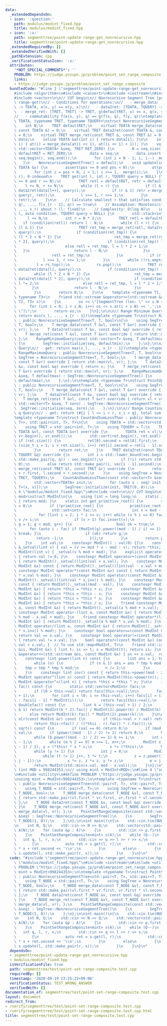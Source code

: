 ```yaml
---
data:
  _extendedDependsOn:
  - icon: ':question:'
    path: modulus/modint_fixed.hpp
    title: modulus/modint_fixed.hpp
  - icon: ':x:'
    path: segmenttree/point-update-range-get_nonrecursive.hpp
    title: segmenttree/point-update-range-get_nonrecursive.hpp
  _extendedRequiredBy: []
  _extendedVerifiedWith: []
  _pathExtension: cpp
  _verificationStatusIcon: ':x:'
  attributes:
    '*NOT_SPECIAL_COMMENTS*': ''
    PROBLEM: https://judge.yosupo.jp/problem/point_set_range_composite
    links:
    - https://judge.yosupo.jp/problem/point_set_range_composite
  bundledCode: "#line 2 \"segmenttree/point-update-range-get_nonrecursive.hpp\"\n\
    #include <algorithm>\n#include <cassert>\n#include <iostream>\n#include <stack>\n\
    #include <vector>\n\n// CUT begin\n// Nonrecursive Segment Tree (point-update,\
    \ range-get)\n// - Conditions for operations:\n//   - merge_data: [TDATA, TDATA]\
    \ -> TDATA, e(x, y) == e(y, x)\n//   - data2ret: [TDATA, TQUERY] -> TRET\n// \
    \  - merge_ret: [TRET, TRET] -> TRET, g(defaultRET, x) == x, g(x, y) = g(y, x)\n\
    //   - commutability f(e(x, y), q) == g(f(x, q), f(y, q))\ntemplate <typename\
    \ TDATA, typename TRET, typename TQUERY>\nstruct NonrecursiveSegmentTree\n{\n\
    \    int N;\n    TRET defaultRET;\n    virtual TDATA merge_data(const TDATA &,\
    \ const TDATA &) = 0;\n    virtual TRET data2ret(const TDATA &, const TQUERY &)\
    \ = 0;\n    virtual TRET merge_ret(const TRET &, const TRET &) = 0;\n    std::vector<TDATA>\
    \ data;\n    inline TDATA &at(int i) { return data[i]; }\n\n    inline void _merge(int\
    \ i) { at(i) = merge_data(at(i << 1), at((i << 1) + 1)); }\n    void initialize(const\
    \ std::vector<TDATA> &seq, TRET RET_ZERO) {\n        N = seq.size();\n       \
    \ defaultRET = RET_ZERO;\n        data = seq;\n        data.insert(data.end(),\
    \ seq.begin(), seq.end());\n        for (int i = N - 1; i; i--) _merge(i);\n \
    \   }\n    NonrecursiveSegmentTree() = default;\n    void update(int pos, const\
    \ TDATA &x) {\n        assert(pos >= 0 and pos < N);\n        at(pos + N) = x;\n\
    \        for (int i = pos + N; i > 1;) i >>= 1, _merge(i);\n    }\n\n    // [l,\
    \ r), 0-indexed\n    TRET get(int l, int r, TQUERY query = NULL) {\n        assert(l\
    \ >= 0 and r <= N);\n        TRET retl = defaultRET, retr = defaultRET;\n    \
    \    l += N, r += N;\n        while (l < r) {\n            if (l & 1) retl = merge_ret(retl,\
    \ data2ret(data[l++], query));\n            if (r & 1) retr = merge_ret(data2ret(data[--r],\
    \ query), retr);\n            l >>= 1, r >>= 1;\n        }\n        return merge_ret(retl,\
    \ retr);\n    }\n\n    // Calculate smallest r that satisfies condition(g(f(x_l,\
    \ q), ..., f(x_{r - 1}, q)) == true\n    // Assumption: Monotonicity of g(x_l,\
    \ ..., x_r) about r (l: fixed)\n    // Complexity: O(log N)\n    int binary_search(int\
    \ l, auto condition, TQUERY query = NULL) {\n        std::stack<int> rs;\n   \
    \     l += N;\n        int r = N * 2;\n        TRET retl = defaultRET;\n     \
    \   if (condition(retl)) return l - N;\n        while (l < r) {\n            if\
    \ (l & 1) {\n                TRET ret_tmp = merge_ret(retl, data2ret(data[l],\
    \ query));\n                if (condition(ret_tmp)) {\n                    while\
    \ (l * 2 < N * 2) {\n                        ret_tmp = merge_ret(retl, data2ret(data[l\
    \ * 2], query));\n                        if (condition(ret_tmp)) l *= 2;\n  \
    \                      else retl = ret_tmp, l = l * 2 + 1;\n                 \
    \   }\n                    return l - N;\n                }\n                l++;\n\
    \                retl = ret_tmp;\n            }\n            if (r & 1) rs.push(--r);\n\
    \            l >>= 1, r >>= 1;\n        }\n        while (!rs.empty()) {\n   \
    \         l = rs.top();\n            rs.pop();\n            TRET ret_tmp = merge_ret(retl,\
    \ data2ret(data[l], query));\n            if (condition(ret_tmp)) {\n        \
    \        while (l * 2 < N * 2) {\n                    ret_tmp = merge_ret(retl,\
    \ data2ret(data[l * 2], query));\n                    if (condition(ret_tmp))\
    \ l *= 2;\n                    else retl = ret_tmp, l = l * 2 + 1;\n         \
    \       }\n                return l - N;\n            }\n            retl = ret_tmp;\n\
    \        }\n        return N;\n    }\n\n    template <typename T1, typename T2,\
    \ typename T3>\n    friend std::ostream &operator<<(std::ostream &os, NonrecursiveSegmentTree<T1,\
    \ T2, T3> s)\n    {\n        os << \"[SegmentTree (len: \" << s.N << ')';\n  \
    \      for (int i = 0; i < s.N; i++) os << s.at(i + s.N) << ',';\n        os <<\
    \ \"]\";\n        return os;\n    }\n};\n\n\n// Range Minimum Query\n// - get:\
    \ return min(x_l, ..., x_{r - 1})\ntemplate <typename T>\nstruct RangeMinimumQuery\
    \ : public NonrecursiveSegmentTree<T, T, bool>\n{\n    using SegTree = NonrecursiveSegmentTree<T,\
    \ T, bool>;\n    T merge_data(const T &vl, const T &vr) override { return std::min(vl,\
    \ vr); };\n    T data2ret(const T &v, const bool &q) override { return v; }\n\
    \    T merge_ret(const T &vl, const T &vr) override { return std::min(vl, vr);\
    \ };\n    RangeMinimumQuery(const std::vector<T> &seq, T defaultmin) : SegTree::NonrecursiveSegmentTree()\
    \ {\n        SegTree::initialize(seq, defaultmin);\n    };\n};\n\n// Range Maximum\
    \ Query\n// - get: return max(x_l, ..., x_{r - 1})\ntemplate <typename T>\nstruct\
    \ RangeMaximumQuery : public NonrecursiveSegmentTree<T, T, bool>\n{\n    using\
    \ SegTree = NonrecursiveSegmentTree<T, T, bool>;\n    T merge_data(const T &vl,\
    \ const T &vr) override { return std::max(vl, vr); };\n    T data2ret(const T\
    \ &v, const bool &q) override { return v; }\n    T merge_ret(const T &vl, const\
    \ T &vr) override { return std::max(vl, vr); };\n    RangeMaximumQuery(const std::vector<T>\
    \ &seq, T defaultmax) : SegTree::NonrecursiveSegmentTree() {\n        SegTree::initialize(seq,\
    \ defaultmax);\n    };\n};\n\ntemplate <typename T>\nstruct PointUpdateRangeSum\
    \ : public NonrecursiveSegmentTree<T, T, bool>\n{\n    using SegTree = NonrecursiveSegmentTree<T,\
    \ T, bool>;\n    T merge_data(const T &vl, const T &vr) override { return vl +\
    \ vr; };\n    T data2ret(const T &v, const bool &q) override { return v; }\n \
    \   T merge_ret(const T &vl, const T &vr) override { return vl + vr; };\n    PointUpdateRangeSum(const\
    \ std::vector<T> &seq, T zero) : SegTree::NonrecursiveSegmentTree() {\n      \
    \  SegTree::initialize(seq, zero);\n    };\n};\n\n// Range Counting less than\
    \ q Query\n// - get: return (#{i | l <= i < r, x_i < q}, total sum of them).\n\
    template <typename T>\nstruct CountAndSumLessThan : public NonrecursiveSegmentTree<std::vector<std::pair<T,\
    \ T>>, std::pair<int, T>, T>\n{\n    using TDATA = std::vector<std::pair<T, T>>;\n\
    \    using TRET = std::pair<int, T>;\n    using TQUERY = T;\n    TDATA merge_data(const\
    \ TDATA &vl, const TDATA &vr) override {\n        TDATA ret = vl;\n        ret.insert(ret.end(),\
    \ vr.begin(), vr.end());\n        std::sort(ret.begin(), ret.end());\n       \
    \ if (ret.size()) {\n            ret[0].second = ret[0].first;\n            for\
    \ (size_t i = 1; i < ret.size(); i++) ret[i].second = ret[i - 1].second + ret[i].first;\n\
    \        }\n        return ret;\n    }\n    TRET data2ret(const TDATA &vec, const\
    \ TQUERY &q) override {\n        int i = std::lower_bound(vec.begin(), vec.end(),\
    \ std::make_pair(q, q)) - vec.begin();\n        if (!i) return std::make_pair(0,\
    \ 0);\n        else return std::make_pair(i, vec[i - 1].second);\n    }\n    TRET\
    \ merge_ret(const TRET &l, const TRET &r) override {\n        return std::make_pair(l.first\
    \ + r.first, l.second + r.second);\n    }\n    using SegTree = NonrecursiveSegmentTree<TDATA,\
    \ TRET, TQUERY>;\n    CountAndSumLessThan(const std::vector<T> &seq) : SegTree::NonrecursiveSegmentTree(){\n\
    \        std::vector<TDATA> init;\n        for (auto x : seq) init.emplace_back(TDATA{std::pair<T,\
    \ T>(x, x)});\n        SegTree::initialize(init, TRET(0, 0));\n    }\n};\n#line\
    \ 4 \"modulus/modint_fixed.hpp\"\n#include <set>\n\n// CUT begin\ntemplate <int\
    \ mod>\nstruct ModInt\n{\n    using lint = long long;\n    static int get_mod()\
    \ { return mod; }\n    static int get_primitive_root() {\n        static int primitive_root\
    \ = 0;\n        if (!primitive_root) {\n            primitive_root = [&](){\n\
    \                std::set<int> fac;\n                int v = mod - 1;\n      \
    \          for (lint i = 2; i * i <= v; i++) while (v % i == 0) fac.insert(i),\
    \ v /= i;\n                if (v > 1) fac.insert(v);\n                for (int\
    \ g = 1; g < mod; g++) {\n                    bool ok = true;\n              \
    \      for (auto i : fac) if (ModInt(g).power((mod - 1) / i) == 1) { ok = false;\
    \ break; }\n                    if (ok) return g;\n                }\n       \
    \         return -1;\n            }();\n        }\n        return primitive_root;\n\
    \    }\n    int val;\n    constexpr ModInt() : val(0) {}\n    constexpr ModInt\
    \ &_setval(lint v) { val = (v >= mod ? v - mod : v); return *this; }\n    constexpr\
    \ ModInt(lint v) { _setval(v % mod + mod); }\n    explicit operator bool() const\
    \ { return val != 0; }\n    constexpr ModInt operator+(const ModInt &x) const\
    \ { return ModInt()._setval((lint)val + x.val); }\n    constexpr ModInt operator-(const\
    \ ModInt &x) const { return ModInt()._setval((lint)val - x.val + mod); }\n   \
    \ constexpr ModInt operator*(const ModInt &x) const { return ModInt()._setval((lint)val\
    \ * x.val % mod); }\n    constexpr ModInt operator/(const ModInt &x) const { return\
    \ ModInt()._setval((lint)val * x.inv() % mod); }\n    constexpr ModInt operator-()\
    \ const { return ModInt()._setval(mod - val); }\n    constexpr ModInt &operator+=(const\
    \ ModInt &x) { return *this = *this + x; }\n    constexpr ModInt &operator-=(const\
    \ ModInt &x) { return *this = *this - x; }\n    constexpr ModInt &operator*=(const\
    \ ModInt &x) { return *this = *this * x; }\n    constexpr ModInt &operator/=(const\
    \ ModInt &x) { return *this = *this / x; }\n    friend constexpr ModInt operator+(lint\
    \ a, const ModInt &x) { return ModInt()._setval(a % mod + x.val); }\n    friend\
    \ constexpr ModInt operator-(lint a, const ModInt &x) { return ModInt()._setval(a\
    \ % mod - x.val + mod); }\n    friend constexpr ModInt operator*(lint a, const\
    \ ModInt &x) { return ModInt()._setval(a % mod * x.val % mod); }\n    friend constexpr\
    \ ModInt operator/(lint a, const ModInt &x) { return ModInt()._setval(a % mod\
    \ * x.inv() % mod); }\n    constexpr bool operator==(const ModInt &x) const {\
    \ return val == x.val; }\n    constexpr bool operator!=(const ModInt &x) const\
    \ { return val != x.val; }\n    bool operator<(const ModInt &x) const { return\
    \ val < x.val; }  // To use std::map<ModInt, T>\n    friend std::istream &operator>>(std::istream\
    \ &is, ModInt &x) { lint t; is >> t; x = ModInt(t); return is; }\n    friend std::ostream\
    \ &operator<<(std::ostream &os, const ModInt &x) { os << x.val;  return os; }\n\
    \    constexpr lint power(lint n) const {\n        lint ans = 1, tmp = this->val;\n\
    \        while (n) {\n            if (n & 1) ans = ans * tmp % mod;\n        \
    \    tmp = tmp * tmp % mod;\n            n /= 2;\n        }\n        return ans;\n\
    \    }\n    constexpr lint inv() const { return this->power(mod - 2); }\n    constexpr\
    \ ModInt operator^(lint n) const { return ModInt(this->power(n)); }\n    constexpr\
    \ ModInt &operator^=(lint n) { return *this = *this ^ n; }\n\n    inline ModInt\
    \ fac() const {\n        static std::vector<ModInt> facs;\n        int l0 = facs.size();\n\
    \        if (l0 > this->val) return facs[this->val];\n\n        facs.resize(this->val\
    \ + 1);\n        for (int i = l0; i <= this->val; i++) facs[i] = (i == 0 ? ModInt(1)\
    \ : facs[i - 1] * ModInt(i));\n        return facs[this->val];\n    }\n\n    ModInt\
    \ doublefac() const {\n        lint k = (this->val + 1) / 2;\n        if (this->val\
    \ & 1) return ModInt(k * 2).fac() / ModInt(2).power(k) / ModInt(k).fac();\n  \
    \      else return ModInt(k).fac() * ModInt(2).power(k);\n    }\n\n    ModInt\
    \ nCr(const ModInt &r) const {\n        if (this->val < r.val) return ModInt(0);\n\
    \        return this->fac() / ((*this - r).fac() * r.fac());\n    }\n\n    ModInt\
    \ sqrt() const {\n        if (val == 0) return 0;\n        if (mod == 2) return\
    \ val;\n        if (power((mod - 1) / 2) != 1) return 0;\n        ModInt b = 1;\n\
    \        while (b.power((mod - 1) / 2) == 1) b += 1;\n        int e = 0, m = mod\
    \ - 1;\n        while (m % 2 == 0) m >>= 1, e++;\n        ModInt x = power((m\
    \ - 1) / 2), y = (*this) * x * x;\n        x *= (*this);\n        ModInt z = b.power(m);\n\
    \        while (y != 1) {\n            int j = 0;\n            ModInt t = y;\n\
    \            while (t != 1) j++, t *= t;\n            z = z.power(1LL << (e -\
    \ j - 1));\n            x *= z, z *= z, y *= z;\n            e = j;\n        }\n\
    \        return ModInt(std::min(x.val, mod - x.val));\n    }\n};\n\n// constexpr\
    \ lint MOD = 998244353;\n// using mint = ModInt<MOD>;\n#line 4 \"segmenttree/test/point-set-range-composite.test.cpp\"\
    \n#include <utility>\n#define PROBLEM \"https://judge.yosupo.jp/problem/point_set_range_composite\"\
    \nusing mint = ModInt<998244353>;\n\ntemplate <typename T>\nstruct PointSetRangeComposite\
    \ : public NonrecursiveSegmentTree<std::pair<T, T>, std::pair<T, T>, bool>\n{\n\
    \    using T_NODE = std::pair<T, T>;\n    using SegTree = NonrecursiveSegmentTree<T_NODE,\
    \ T_NODE, bool>;\n    T_NODE merge_data(const T_NODE &vl, const T_NODE &vr) override\
    \ { return std::make_pair(vl.first * vr.first, vr.first * vl.second + vr.second);\
    \ };\n    T_NODE data2ret(const T_NODE &v, const bool &q) override { return v;\
    \ }\n    T_NODE merge_ret(const T_NODE &vl, const T_NODE &vr) override { return\
    \ merge_data(vl, vr); };\n    PointSetRangeComposite(const std::vector<T_NODE>\
    \ &seq) : SegTree::NonrecursiveSegmentTree()\n    {\n        SegTree::initialize(seq,\
    \ T_NODE(1, 0));\n    };\n};\n\nint main()\n{\n    std::cin.tie(NULL);\n    std::ios::sync_with_stdio(false);\n\
    \n    int N, Q;\n    std::cin >> N >> Q;\n    std::vector<std::pair<mint, mint>>\
    \ A(N);\n    for (auto &p : A)\n    {\n        std::cin >> p.first >> p.second;\n\
    \    }\n    PointSetRangeComposite<mint> s(A);\n    while (Q--)\n    {\n     \
    \   int q, l, r, x;\n        std::cin >> q >> l >> r >> x;\n        if (q)\n \
    \       {\n            auto ret = s.get(l, r);\n            std::cout << ret.first\
    \ * x + ret.second << '\\n';\n        }\n        else\n        {\n           \
    \ s.update(l, std::make_pair(r, x));\n        }\n    }\n}\n"
  code: "#include \"segmenttree/point-update-range-get_nonrecursive.hpp\"\n#include\
    \ \"modulus/modint_fixed.hpp\"\n#include <iostream>\n#include <utility>\n#define\
    \ PROBLEM \"https://judge.yosupo.jp/problem/point_set_range_composite\"\nusing\
    \ mint = ModInt<998244353>;\n\ntemplate <typename T>\nstruct PointSetRangeComposite\
    \ : public NonrecursiveSegmentTree<std::pair<T, T>, std::pair<T, T>, bool>\n{\n\
    \    using T_NODE = std::pair<T, T>;\n    using SegTree = NonrecursiveSegmentTree<T_NODE,\
    \ T_NODE, bool>;\n    T_NODE merge_data(const T_NODE &vl, const T_NODE &vr) override\
    \ { return std::make_pair(vl.first * vr.first, vr.first * vl.second + vr.second);\
    \ };\n    T_NODE data2ret(const T_NODE &v, const bool &q) override { return v;\
    \ }\n    T_NODE merge_ret(const T_NODE &vl, const T_NODE &vr) override { return\
    \ merge_data(vl, vr); };\n    PointSetRangeComposite(const std::vector<T_NODE>\
    \ &seq) : SegTree::NonrecursiveSegmentTree()\n    {\n        SegTree::initialize(seq,\
    \ T_NODE(1, 0));\n    };\n};\n\nint main()\n{\n    std::cin.tie(NULL);\n    std::ios::sync_with_stdio(false);\n\
    \n    int N, Q;\n    std::cin >> N >> Q;\n    std::vector<std::pair<mint, mint>>\
    \ A(N);\n    for (auto &p : A)\n    {\n        std::cin >> p.first >> p.second;\n\
    \    }\n    PointSetRangeComposite<mint> s(A);\n    while (Q--)\n    {\n     \
    \   int q, l, r, x;\n        std::cin >> q >> l >> r >> x;\n        if (q)\n \
    \       {\n            auto ret = s.get(l, r);\n            std::cout << ret.first\
    \ * x + ret.second << '\\n';\n        }\n        else\n        {\n           \
    \ s.update(l, std::make_pair(r, x));\n        }\n    }\n}\n"
  dependsOn:
  - segmenttree/point-update-range-get_nonrecursive.hpp
  - modulus/modint_fixed.hpp
  isVerificationFile: true
  path: segmenttree/test/point-set-range-composite.test.cpp
  requiredBy: []
  timestamp: '2020-09-19 23:25:22+09:00'
  verificationStatus: TEST_WRONG_ANSWER
  verifiedWith: []
documentation_of: segmenttree/test/point-set-range-composite.test.cpp
layout: document
redirect_from:
- /verify/segmenttree/test/point-set-range-composite.test.cpp
- /verify/segmenttree/test/point-set-range-composite.test.cpp.html
title: segmenttree/test/point-set-range-composite.test.cpp
---
```

